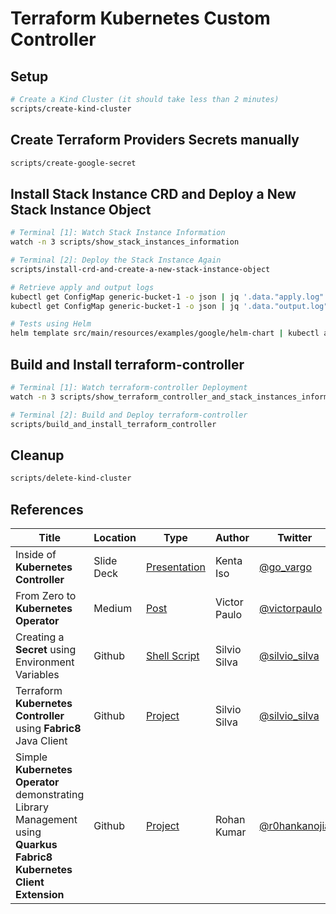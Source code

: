 # Terraform Kubernetes Custom Controller

## Setup

```bash
# Create a Kind Cluster (it should take less than 2 minutes)
scripts/create-kind-cluster
```

## Create Terraform Providers Secrets manually

```bash
scripts/create-google-secret
```

## Install Stack Instance CRD and Deploy a New Stack Instance Object

```bash
# Terminal [1]: Watch Stack Instance Information
watch -n 3 scripts/show_stack_instances_information

# Terminal [2]: Deploy the Stack Instance Again
scripts/install-crd-and-create-a-new-stack-instance-object

# Retrieve apply and output logs
kubectl get ConfigMap generic-bucket-1 -o json | jq '.data."apply.log"' -r
kubectl get ConfigMap generic-bucket-1 -o json | jq '.data."output.log"' -r

# Tests using Helm
helm template src/main/resources/examples/google/helm-chart | kubectl apply -f -
```

## Build and Install terraform-controller

```bash
# Terminal [1]: Watch terraform-controller Deployment
watch -n 3 scripts/show_terraform_controller_and_stack_instances_information

# Terminal [2]: Build and Deploy terraform-controller
scripts/build_and_install_terraform_controller
```

## Cleanup

```bash
scripts/delete-kind-cluster
```

## References

Title                                                                                                                 | Location   | Type                                                                                                | Author       | Twitter                                           | Linkedin                                                                      | Github                                         
--------------------------------------------------------------------------------------------------------------------- | ---------- | --------------------------------------------------------------------------------------------------- | ------------ | ------------------------------------------------- | ----------------------------------------------------------------------------- | -----------------------------------------------
Inside of **Kubernetes Controller**                                                                                   | Slide Deck | [Presentation](https://speakerdeck.com/govargo/inside-of-kubernetes-controller?slide=42)            | Kenta Iso    | [@go_vargo](https://twitter.com/go_vargo)         |                                                                               | 
From Zero to **Kubernetes Operator**                                                                                  | Medium     | [Post](https://medium.com/@victorpaulo/from-zero-to-kubernetes-operator-dd06436b9d89)               | Victor Paulo | [@victorpaulo](https://twitter.com/victorpaulo)   | [victorpaulo](https://www.linkedin.com/in/victorpaulo/detail/contact-info/)   |
Creating a **Secret** using Environment Variables                                                                     | Github     | [Shell Script](https://github.com/smsilva/terraform-packager/blob/main/kubernetes/create-secret.sh) | Silvio Silva | [@silvio_silva](https://twitter.com/silvio_silva) | [silviomsilva](https://www.linkedin.com/in/silviomsilva/detail/contact-info/) | 
Terraform **Kubernetes Controller** using **Fabric8** Java Client                                                     | Github     | [Project](https://github.com/smsilva/terraform-kubernetes-controller)                               | Silvio Silva | [@silvio_silva](https://twitter.com/silvio_silva) | [silviomsilva](https://www.linkedin.com/in/silviomsilva/detail/contact-info/) | [smsilva](https://github.com/smsilva)
Simple **Kubernetes Operator** demonstrating Library Management using **Quarkus Fabric8 Kubernetes Client Extension** | Github     | [Project](https://github.com/rohanKanojia/librarybookoperatorinjava)                                | Rohan Kumar  | [@r0hankanojia](https://twitter.com/r0hankanojia) |                                                                               | [rohanKanojia](https://github.com/rohanKanojia)
